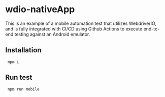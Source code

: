 # wdio-nativeApp
This is an example of a mobile automation test that utilizes WebdriverIO, and is fully integrated with CI/CD using Github Actions to execute end-to-end testing against an Android emulator.

## Installation
    
     npm i 
     
## Run test

     npm run mobile
